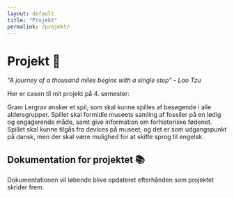 ```yaml
---
layout: default
title: "Projekt"
permalink: /projekt/
---
```


# Projekt 🦈

_"A journey of a thousand miles begins with a single step" - Lao Tzu_

Her er casen til mit projekt på 4. semester:

Gram Lergrav ønsker et spil, som skal kunne spilles af besøgende i alle aldersgrupper. Spillet skal formidle museets samling af fossiler på en lødig og engagerende måde, samt give information om forhistoriske fødenet. Spillet skal kunne tilgås fra devices på museet, og det er som udgangspunkt på dansk, men der skal være mulighed for at skifte sprog til engelsk.

## Dokumentation for projektet 📚

Dokumentationen vil løbende blive opdateret efterhånden som projektet skrider frem.
